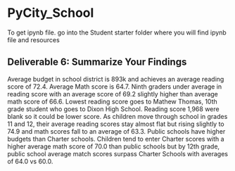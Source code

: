 # PyCity_School

To get ipynb file. go into the Student starter folder where you will find ipynb file and resources 

## Deliverable 6: Summarize Your Findings

Average budget in school district is 893k and achieves an average reading score of 72.4. Average Math score is 64.7. Ninth graders under average in reading score with an average score of 69.2 slightly higher than average math score of 66.6. Lowest reading score goes to Mathew Thomas, 10th grade student who goes to Dixon High School. Reading score 1,968 were blank so it could be lower score. As children move through school in grades 11 and 12, their average reading scores stay almost flat but rising slightly to 74.9 and math scores fall to an average of 63.3. Public schools have higher budgets than Charter schools. Children tend to enter Charter scores with a higher average math score of 70.0 than public schools but by 12th grade, public school average match scores surpass Charter Schools with averages of 64.0 vs 60.0.
